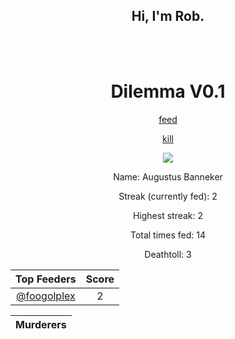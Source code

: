 <h2 align="center">Hi, I'm Rob.</h2>

<br>
<br>

<h1 align="center">
Dilemma V0.1
</h1>

<p align="center">
<a href=https://github.com/foogolplex/foogolplex/issues/new?title=feed&body=just+click+submit+and+feed+they+will>feed</a>
</p>
<p align="center">
<a href=https://github.com/foogolplex/foogolplex/issues/new?title=kill&body=just+click+submit+and+they+will+die+but+be+warned+that+you+will+be+revoked+from+your+privileges>kill</a>
</p>

<p align="center">
<img src="https://github.com/foogolplex/foogolplex/.gif">
</img>
</p>

<p align="center">
Name: Augustus Banneker
</p>

<p align="center">
Streak (currently fed): 2
</p>

<p align="center">
Highest streak: 2
</p>

<p align="center">
Total times fed: 14
</p>

<p align="center">
Deathtoll: 3
</p>


| Top Feeders | Score |
| :-: | :-: |
| [@foogolplex](https://github.com/foogolplex/) | 2 |

| Murderers |
| :-: |